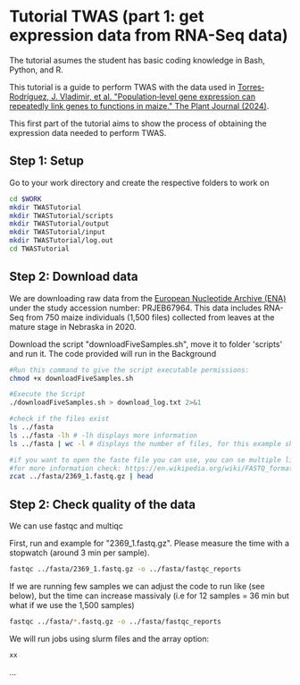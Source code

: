 # Tutorial TWAS (part 1: get expression data from RNA-Seq data)

The tutorial asumes the student has basic coding knowledge in Bash, Python, and R.

This tutorial is a guide to perform TWAS with the data used in [Torres‐Rodríguez, J. Vladimir, et al. "Population‐level gene expression can repeatedly link genes to functions in maize." The Plant Journal (2024)](https://onlinelibrary.wiley.com/doi/full/10.1111/tpj.16801).

This first part of the tutorial aims to show the process of obtaining the expression data needed to perform TWAS.

## Step 1: Setup
Go to your work directory and create the respective folders to work on

```bash
cd $WORK
mkdir TWASTutorial
mkdir TWASTutorial/scripts
mkdir TWASTutorial/output
mkdir TWASTutorial/input
mkdir TWASTutorial/log.out
cd TWASTutorial
```

## Step 2: Download data
We are downloading raw data from the [European Nucleotide Archive (ENA)](https://www.ebi.ac.uk/ena/browser/home) under the study accession number: PRJEB67964. This data includes RNA-Seq from 750 maize individuals (1,500 files) collected from leaves at the mature stage in Nebraska in 2020.

Download the script "downloadFiveSamples.sh", move it to folder 'scripts' and run it. The code provided will run in the Background

```bash
#Run this command to give the script executable permissions:
chmod +x downloadFiveSamples.sh

#Execute the Script
./downloadFiveSamples.sh > download_log.txt 2>&1

#check if the files exist
ls ../fasta
ls ../fasta -lh # -lh displays more information
ls ../fasta | wc -l # displays the number of files, for this example should be 12 belonging to six individuals (for example 2369_1.fastq.gz & 2369_2.fastq.gz)

#if you want to open the faste file you can use, you can se multiple lines for each
#for more information check: https://en.wikipedia.org/wiki/FASTQ_format
zcat ../fasta/2369_1.fastq.gz | head

```
## Step 2: Check quality of the data
We can use fastqc and multiqc

First, run and example for "2369_1.fastq.gz". Please measure the time with a stopwatch (around 3 min per sample).
```bash
fastqc ../fasta/2369_1.fastq.gz -o ../fasta/fastqc_reports
```
If we are running few samples we can adjust the code to run like (see below), but the time can increase massivaly (i.e for 12 samples = 36 min but what if we use the 1,500 samples)
```bash
fastqc ../fasta/*.fastq.gz -o ../fasta/fastqc_reports
```
We will run jobs using slurm files and the array option:

```bash
xx
```

...


